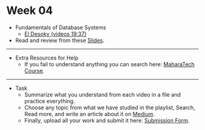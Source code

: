 # Week 04
   - Fundamentals of Database Systems
      - [El Desoky (videos 19:37)](https://www.youtube.com/playlist?list=PL37D52B7714788190)
   - Read and review from these [Slides](https://drive.google.com/drive/folders/1zIO5fsdij-1afPkfSJQzTIw8f9SFF8s6?usp=drive_link).
---
   - Extra Resources for Help
     - If you fail to understand anything you can search here: [MaharaTech Course](https://maharatech.gov.eg/course/view.php?id=740).
---
- Task
    - Summarize what you understand from each video in a file and practice everything.
    - Choose any topic from what we have studied in the playlist, Search, Read more, and write an article about it on [Medium](https://medium.com/). 
    - Finally, upload all your work and submit it here: [Submission Form](https://forms.gle/e4ifXbBXaYkpbFkw6).
